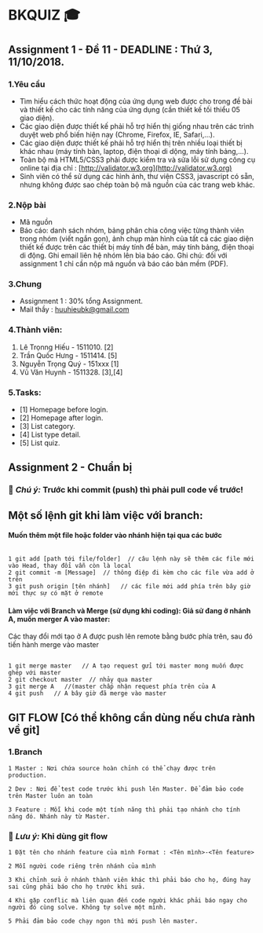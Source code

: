 # BKQUIZ :mortar_board:

## Assignment 1 - Đề 11 - DEADLINE : Thứ 3, 11/10/2018.

### 1.Yêu cầu 

* Tìm hiểu cách thức hoạt động của ứng dụng web được cho trong đề bài và thiết kế cho các tính năng của ứng dụng (cần thiết kế tối thiểu 05 giao diện).
* Các giao diện được thiết kế phải hỗ trợ hiển thị giống nhau trên các trình duyệt web phổ biến hiện nay (Chrome, Firefox, IE, Safari,...).
* Các giao diện được thiết kế phải hỗ trợ hiển thị trên nhiều loại thiết bị khác nhau (máy tính bàn, laptop, điện thoại di dộng, máy tính bảng,...).
* Toàn bộ mã HTML5/CSS3 phải được kiểm tra và sửa lỗi sử dụng công cụ online tại địa chỉ : [http://validator.w3.org](http://validator.w3.org)
* Sinh viên có thể sử dụng các hình ảnh, thư viện CSS3, javascript có sẵn, nhưng không được sao chép toàn bộ mã nguồn của các trang web khác.

### 2.Nộp bài 

* Mã nguồn
* Báo cáo: danh sách nhóm, bảng phân chia công việc từng thành viên trong nhóm (viết ngắn gọn), ảnh chụp màn hình của tất cả các giao diện thiết kế được trên các thiết bị máy tính để bàn, máy tính bảng, điện thoại di động. Ghi email liên hệ nhóm lên bìa báo cáo. Ghi chú: đối với assignment 1 chỉ cần nộp mã nguồn và báo cáo bản mềm (PDF).

### 3.Chung 

* Assignment 1 : 30% tổng Assignment.
* Mail thầy : [huuhieubk@gmail.com](https://mail.google.com/)

### 4.Thành viên:
1. Lê Trọnng Hiếu - 1511010.  [2]
2. Trần Quốc Hưng - 1511414.  [5]
3. Nguyễn Trọng Quý - 151xxx  [1]
4. Vũ Văn Huynh - 1511328.    [3],[4]

### 5.Tasks: 
* [1] Homepage before login. 
* [2] Homepage after login.
* [3] List category. 
* [4] List type detail.
* [5] List quiz.

## Assignment 2 - Chuẩn bị

### :triangular_flag_on_post: *Chú ý:* Trước khi commit (push) thì phải pull code về trước! 

## Một số lệnh git khi làm việc với branch:
#### Muốn thêm một file hoặc folder vào nhánh hiện tại qua các bước
```

1 git add [path tới file/folder]  // câu lệnh này sẽ thêm các file mới vào Head, thay đổi vẫn còn là local
2 git commit -m [Message]  // thông điệp đi kèm cho các file vừa add ở trên
3 git push origin [tên nhánh]   // các file mới add phía trên bây giờ mới thực sự có mặt ở remote

```
#### Làm việc với Branch và Merge (sử dụng khi coding): Giả sử đang ở nhánh A, muốn merger A vào master:
Các thay đổi mới tạo ở A được push lên remote bằng bước phía trên, sau đó tiến hành merge vào master
```

1 git merge master   // A tạo request gửi tới master mong muốn được ghép với master
2 git checkout master  // nhảy qua master
3 git merge A   //(master chấp nhận request phía trên của A
4 git push   // A bây giờ đã merge vào master

```
## GIT FLOW [Có thể không cần dùng nếu chưa rành về git]

### 1.Branch 

```
1 Master : Nơi chứa source hoàn chỉnh có thể chạy được trên production.

2 Dev : Nơi để test code trước khi push lên Master. Để đảm bảo code trên Master luôn an toàn 

3 Feature : Mỗi khi code một tính năng thì phải tạo nhánh cho tính năng đó. Nhánh này từ Master.

```

### :triangular_flag_on_post: *Lưu ý:* Khi dùng git flow
```
1 Đặt tên cho nhánh feature của mình Format : <Tên mình>-<Tên feature>

2 Mỗi người code riêng trên nhánh của mình 

3 Khi chỉnh sửa ở nhánh thành viên khác thì phải báo cho họ, đúng hay sai cũng phải báo cho họ trước khi sửa. 

4 Khi gặp conflic mà liên quan đến code người khác phải báo ngay cho người đó cùng solve. Không tự solve một mình.

5 Phải đảm bảo code chạy ngon thì mới push lên master. 
```
